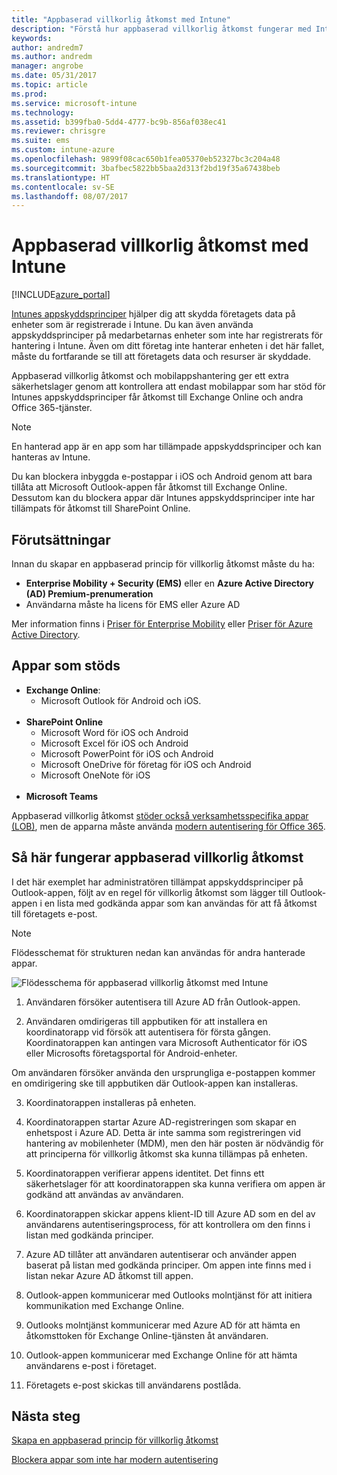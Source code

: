 ```yaml
---
title: "Appbaserad villkorlig åtkomst med Intune"
description: "Förstå hur appbaserad villkorlig åtkomst fungerar med Intune."
keywords: 
author: andredm7
ms.author: andredm
manager: angrobe
ms.date: 05/31/2017
ms.topic: article
ms.prod: 
ms.service: microsoft-intune
ms.technology: 
ms.assetid: b399fba0-5dd4-4777-bc9b-856af038ec41
ms.reviewer: chrisgre
ms.suite: ems
ms.custom: intune-azure
ms.openlocfilehash: 9899f08cac650b1fea05370eb52327bc3c204a48
ms.sourcegitcommit: 3bafbec5822bb5baa2d313f2bd19f35a67438beb
ms.translationtype: HT
ms.contentlocale: sv-SE
ms.lasthandoff: 08/07/2017
---
```

# <a name="app-based-conditional-access-with-intune"></a>Appbaserad villkorlig åtkomst med Intune

[!INCLUDE[azure_portal](./includes/azure_portal.md)]

[Intunes appskyddsprinciper](app-protection-policy.md) hjälper dig att skydda företagets data på enheter som är registrerade i Intune. Du kan även använda appskyddsprinciper på medarbetarnas enheter som inte har registrerats för hantering i Intune. Även om ditt företag inte hanterar enheten i det här fallet, måste du fortfarande se till att företagets data och resurser är skyddade.

Appbaserad villkorlig åtkomst och mobilappshantering ger ett extra säkerhetslager genom att kontrollera att endast mobilappar som har stöd för Intunes appskyddsprinciper får åtkomst till Exchange Online och andra Office 365-tjänster.

> [!NOTE]
> En hanterad app är en app som har tillämpade appskyddsprinciper och kan hanteras av Intune.

Du kan blockera inbyggda e-postappar i iOS och Android genom att bara tillåta att Microsoft Outlook-appen får åtkomst till Exchange Online. Dessutom kan du blockera appar där Intunes appskyddsprinciper inte har tillämpats för åtkomst till SharePoint Online.

## <a name="prerequisites"></a>Förutsättningar
Innan du skapar en appbaserad princip för villkorlig åtkomst måste du ha:

- **Enterprise Mobility + Security (EMS)** eller en **Azure Active Directory (AD) Premium-prenumeration**
- Användarna måste ha licens för EMS eller Azure AD

Mer information finns i [Priser för Enterprise Mobility](https://www.microsoft.com/cloud-platform/enterprise-mobility-pricing) eller [Priser för Azure Active Directory](https://azure.microsoft.com/pricing/details/active-directory/).

## <a name="supported-apps"></a>Appar som stöds

- **Exchange Online**:
    - Microsoft Outlook för Android och iOS.
<br></br>
- **SharePoint Online**
    - Microsoft Word för iOS och Android
    - Microsoft Excel för iOS och Android
    - Microsoft PowerPoint för iOS och Android
    - Microsoft OneDrive för företag för iOS och Android
    - Microsoft OneNote för iOS
<br></br>
- **Microsoft Teams**

Appbaserad villkorlig åtkomst [stöder också verksamhetsspecifika appar (LOB)](https://docs.microsoft.com/intune-classic/deploy-use/block-apps-with-no-modern-authentication), men de apparna måste använda [modern autentisering för Office 365](https://support.office.com/article/Using-Office-365-modern-authentication-with-Office-clients-776c0036-66fd-41cb-8928-5495c0f9168a).

## <a name="how-app-based-conditional-access-works"></a>Så här fungerar appbaserad villkorlig åtkomst

I det här exemplet har administratören tillämpat appskyddsprinciper på Outlook-appen, följt av en regel för villkorlig åtkomst som lägger till Outlook-appen i en lista med godkända appar som kan användas för att få åtkomst till företagets e-post.

> [!NOTE]
> Flödesschemat för strukturen nedan kan användas för andra hanterade appar.

![Flödesschema för appbaserad villkorlig åtkomst med Intune](./media/ca-intune-common-ways-3.png)

1.  Användaren försöker autentisera till Azure AD från Outlook-appen.

2.  Användaren omdirigeras till appbutiken för att installera en koordinatorapp vid försök att autentisera för första gången. Koordinatorappen kan antingen vara Microsoft Authenticator för iOS eller Microsofts företagsportal för Android-enheter.

 Om användaren försöker använda den ursprungliga e-postappen kommer en omdirigering ske till appbutiken där Outlook-appen kan installeras.

3.  Koordinatorappen installeras på enheten.

4.  Koordinatorappen startar Azure AD-registreringen som skapar en enhetspost i Azure AD. Detta är inte samma som registreringen vid hantering av mobilenheter (MDM), men den här posten är nödvändig för att principerna för villkorlig åtkomst ska kunna tillämpas på enheten.

5.  Koordinatorappen verifierar appens identitet. Det finns ett säkerhetslager för att koordinatorappen ska kunna verifiera om appen är godkänd att användas av användaren.

6.  Koordinatorappen skickar appens klient-ID till Azure AD som en del av användarens autentiseringsprocess, för att kontrollera om den finns i listan med godkända principer.

7.  Azure AD tillåter att användaren autentiserar och använder appen baserat på listan med godkända principer. Om appen inte finns med i listan nekar Azure AD åtkomst till appen.

8.  Outlook-appen kommunicerar med Outlooks molntjänst för att initiera kommunikation med Exchange Online.

9.  Outlooks molntjänst kommunicerar med Azure AD för att hämta en åtkomsttoken för Exchange Online-tjänsten åt användaren.

10.  Outlook-appen kommunicerar med Exchange Online för att hämta användarens e-post i företaget.

11.  Företagets e-post skickas till användarens postlåda.

## <a name="next-steps"></a>Nästa steg
[Skapa en appbaserad princip för villkorlig åtkomst](app-based-conditional-access-intune-create.md)

[Blockera appar som inte har modern autentisering](app-modern-authentication-block.md)

